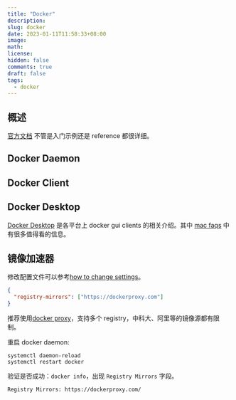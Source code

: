 ```yaml
---
title: "Docker"
description:
slug: docker
date: 2023-01-11T11:58:33+08:00
image:
math:
license:
hidden: false
comments: true
draft: false
tags:
  - docker
---
```


## 概述

[官方文档](https://docs.docker.com/) 不管是入门示例还是 reference 都很详细。

## Docker Daemon

## Docker Client

## Docker Desktop

[Docker Desktop](https://docs.docker.com/desktop/) 是各平台上 docker gui clients 的相关介绍。其中 [mac faqs](https://docs.docker.com/desktop/faqs/macfaqs/) 中有很多值得看的信息。

## 镜像加速器

修改配置文件可以参考[how to change settings](https://docs.docker.com/desktop/settings/mac/)。

```json
{
  "registry-mirrors": ["https://dockerproxy.com"]
}
```

推荐使用[docker proxy](https://dockerproxy.com/)，支持多个 registry，中科大、阿里等的镜像源都有限制。

重启 docker daemon:

```shell
systemctl daemon-reload
systemctl restart docker
```

验证是否成功：`docker info`，出现 `Registry Mirrors` 字段。

```html
Registry Mirrors: https://dockerproxy.com/
```
